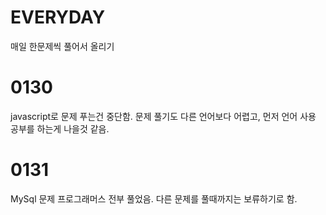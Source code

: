 # EVERYDAY
매일 한문제씩 풀어서 올리기

# 0130
javascript로 문제 푸는건 중단함.
문제 풀기도 다른 언어보다 어렵고, 먼저 언어 사용 공부를 하는게 나을것 같음.

# 0131
MySql 문제 프로그래머스 전부 풀었음.
다른 문제를 풀때까지는 보류하기로 함.

